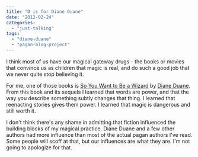 ```yaml
---
title: "D is for Diane Duane"
date: "2012-02-24"
categories: 
  - "just-talking"
tags: 
  - "diane-duane"
  - "pagan-blog-project"
---
```


I think most of us have our magical gateway drugs - the books or movies that convince us as children that magic is real, and do such a good job that we never quite stop believing it.

For me, one of those books is [So You Want to Be a Wizard](http://www.amazon.com/So-You-Want-Be-Wizard/dp/015216250X%3FSubscriptionId%3D0G81C5DAZ03ZR9WH9X82%26tag%3Dzemanta-20%26linkCode%3Dxm2%26camp%3D2025%26creative%3D165953%26creativeASIN%3D015216250X "So You Want to Be a Wizard: The First Book in the Young Wizards Series") by [Diane Duane](http://www.dianeduane.com "Diane Duane"). From this book and its sequels I learned that words are power, and that the way you describe something subtly changes that thing. I learned that reenacting stories gives them power. I learned that magic is dangerous and still worth it.

I don't think there's any shame in admitting that fiction influenced the building blocks of my magical practice. Diane Duane and a few other authors had more influence than most of the actual pagan authors I've read. Some people will scoff at that, but our influences are what they are. I'm not going to apologize for that.
